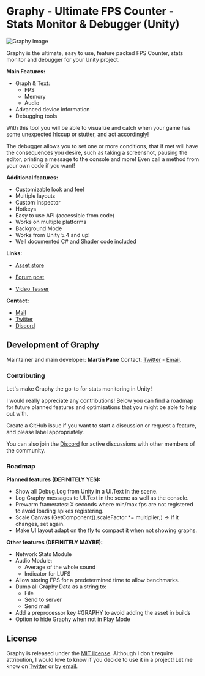 # Graphy - Ultimate FPS Counter - Stats Monitor & Debugger (Unity)

![Graphy Image](https://image.ibb.co/dbcDu8/2018_07_15_15_10_05.gif)

Graphy is the ultimate, easy to use, feature packed FPS Counter, stats monitor and debugger for your Unity project.

**Main Features:**
- Graph & Text:
  - FPS
  - Memory
  - Audio
- Advanced device information 
- Debugging tools 

With this tool you will be able to visualize and catch when your game has some unexpected hiccup or stutter, and act accordingly! 

The debugger allows you to set one or more conditions, that if met will have the consequences you desire, such as taking a screenshot, pausing the editor, printing a message to the console and more! Even call a method from your own code if you want! 

**Additional features:**
- Customizable look and feel 
- Multiple layouts 
- Custom Inspector 
- Hotkeys 
- Easy to use API (accessible from code) 
- Works on multiple platforms 
- Background Mode 
- Works from Unity 5.4 and up! 
- Well documented C# and Shader code included 

**Links:**
  - [Asset store](https://assetstore.unity.com/packages/tools/gui/graphy-ultimate-stats-monitor-debugger-105778)
  - [Forum post](https://forum.unity.com/threads/graphy-ultimate-stats-monitor-debugger-released.517387/)
  
  - [Video Teaser](https://youtu.be/2X3vXxLANk0)

**Contact:**
- [Mail](martintayx@gmail.com)
- [Twitter](https://twitter.com/tayx94?)
- [Discord](https://discord.gg/2KgNEHK?)

## Development of Graphy

Maintainer and main developer: **Martín Pane**
Contact: [Twitter](https://twitter.com/tayx94?) - [Email](martintayx@gmail.com).

### Contributing

Let's make Graphy the go-to for stats monitoring in Unity!

I would really appreciate any contributions! Below you can find a roadmap for future planned features and optimisations that you might be able to help out with.

Create a GitHub issue if you want to start a discussion or request a feature, and please label appropriately.

You can also join the [Discord](https://discord.gg/2KgNEHK?) for active discussions with other members of the community.

### Roadmap

**Planned features (DEFINITELY YES):**

  - Show all Debug.Log from Unity in a UI.Text in the scene.
  - Log Graphy messages to UI.Text in the scene as well as the console.
  - Prewarm framerates: X seconds where min/max fps are not registered to avoid loading spikes registering.
  - Scale Canvas (GetComponent<Canvas>().scaleFactor *= multiplier;) -> If it changes, set again.
  - Make UI layout adapt on the fly to compact it when not showing graphs.
    
**Other features (DEFINITELY MAYBE):** 

  - Network Stats Module
  - Audio Module:
  	- Average of the whole sound
	- Indicator for LUFS
  - Allow storing FPS for a predetermined time to allow benchmarks.
  - Dump all Graphy Data as a string to:
  	- File
	- Send to server
	- Send mail
  - Add a preprocessor key #GRAPHY to avoid adding the asset in builds
  - Option to hide Graphy when not in Play Mode
  
## License

Graphy is released under the [MIT license](https://github.com/Tayx94/graphy/blob/master/LICENSE). Although I don't require attribution, I would love to know if you decide to use it in a project! Let me know on [Twitter](https://twitter.com/tayx94?) or by [email](martintayx@gmail.com).
